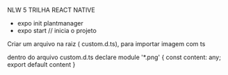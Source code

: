 NLW 5 TRILHA REACT NATIVE

- expo init plantmanager
- expo start // inicia o projeto

Criar um arquivo na raiz ( custom.d.ts), para importar imagem com ts

dentro do arquivo custom.d.ts
declare module '\*.png' {
const content: any;
export default content
}
